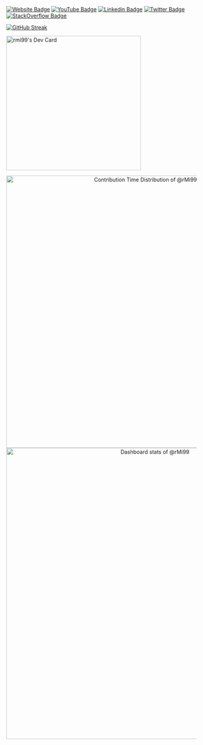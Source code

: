   
  
[![Website Badge](https://img.shields.io/badge/Website-000000?style=for-the-badge&logo=google-chrome&logoColor=white)](http://www.rme.000.pe/)
[![YouTube Badge](https://img.shields.io/badge/-YouTube-e4405f?style=for-the-badge&logo=Youtube&logoColor=white)](https://www.youtube.com/ramiya/?)
[![Linkedin Badge](https://img.shields.io/badge/-LinkedIn-0e76a8?style=for-the-badge&logo=Linkedin&logoColor=white)]([https://www.linkedin.com/in/?/](https://www.linkedin.com/in/ramisha-gimhana-024a23191/))
[![Twitter Badge](https://img.shields.io/badge/-Twitter-318CD8?style=for-the-badge&logo=Twitter&logoColor=white)](https://twitter.com/?)
[![StackOverflow Badge](https://img.shields.io/badge/-StackOverflow-f48025?style=for-the-badge&logo=StackOverflow&logoColor=white)](https://stackoverflow.com/users/15619587/rmi99)

[![GitHub Streak](https://streak-stats.demolab.com?user=rmi99&theme=gotham&hide_border=true&mode=weekly&card_width=507)](https://git.io/streak-stats)
<!---
rMi99/rMi99 is a ✨ special ✨ repository because its `README.md` (this file) appears on your GitHub profile.
You can click the Preview link to take a look at your changes.
--->
<a href="https://app.daily.dev/rmi99"><img src="https://api.daily.dev/devcards/v2/94VgS3D3wPaX7p3fy6x3m.png?r=pn1&type=default" width="356" alt="rmi99's Dev Card"/></a>


<!-- Copy-paste in your Readme.md file -->

<a href="https://next.ossinsight.io/widgets/official/analyze-user-contribution-time-distribution?user_id=67881312&period=all_times" target="_blank" style="display: block" align="center">
  <picture>
    <source media="(prefers-color-scheme: dark)" srcset="https://next.ossinsight.io/widgets/official/analyze-user-contribution-time-distribution/thumbnail.png?user_id=67881312&period=all_times&image_size=auto&color_scheme=dark" width="721" height="auto">
    <img alt="Contribution Time Distribution of @rMi99" src="https://next.ossinsight.io/widgets/official/analyze-user-contribution-time-distribution/thumbnail.png?user_id=67881312&period=all_times&image_size=auto&color_scheme=light" width="721" height="auto">
  </picture>
</a>

<!-- Made with [OSS Insight](https://ossinsight.io/) -->

<!-- Copy-paste in your Readme.md file -->

<a href="https://next.ossinsight.io/widgets/official/compose-user-dashboard-stats?user_id=67881312" target="_blank" style="display: block" align="center">
  <picture>
    <source media="(prefers-color-scheme: dark)" srcset="https://next.ossinsight.io/widgets/official/compose-user-dashboard-stats/thumbnail.png?user_id=67881312&image_size=auto&color_scheme=dark" width="771" height="auto">
    <img alt="Dashboard stats of @rMi99" src="https://next.ossinsight.io/widgets/official/compose-user-dashboard-stats/thumbnail.png?user_id=67881312&image_size=auto&color_scheme=light" width="771" height="auto">
  </picture>
</a>

<!-- Made with [OSS Insight](https://ossinsight.io/) -->
